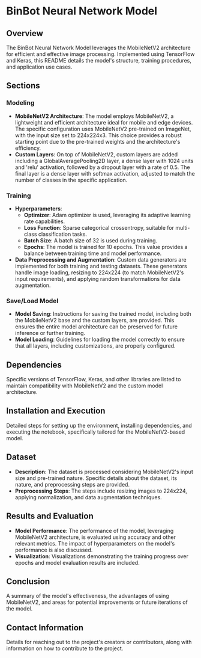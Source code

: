 # BinBot Neural Network Model

## Overview
The BinBot Neural Network Model leverages the MobileNetV2 architecture for efficient and effective image processing. Implemented using TensorFlow and Keras, this README details the model's structure, training procedures, and application use cases.

## Sections

### Modeling
- **MobileNetV2 Architecture**: The model employs MobileNetV2, a lightweight and efficient architecture ideal for mobile and edge devices. The specific configuration uses MobileNetV2 pre-trained on ImageNet, with the input size set to 224x224x3. This choice provides a robust starting point due to the pre-trained weights and the architecture's efficiency.
- **Custom Layers**: On top of MobileNetV2, custom layers are added including a GlobalAveragePooling2D layer, a dense layer with 1024 units and 'relu' activation, followed by a dropout layer with a rate of 0.5. The final layer is a dense layer with softmax activation, adjusted to match the number of classes in the specific application.

### Training
- **Hyperparameters**:
  - **Optimizer**: Adam optimizer is used, leveraging its adaptive learning rate capabilities.
  - **Loss Function**: Sparse categorical crossentropy, suitable for multi-class classification tasks.
  - **Batch Size**: A batch size of 32 is used during training.
  - **Epochs**: The model is trained for 10 epochs. This value provides a balance between training time and model performance.
- **Data Preprocessing and Augmentation**: Custom data generators are implemented for both training and testing datasets. These generators handle image loading, resizing to 224x224 (to match MobileNetV2's input requirements), and applying random transformations for data augmentation.

### Save/Load Model
- **Model Saving**: Instructions for saving the trained model, including both the MobileNetV2 base and the custom layers, are provided. This ensures the entire model architecture can be preserved for future inference or further training.
- **Model Loading**: Guidelines for loading the model correctly to ensure that all layers, including customizations, are properly configured.

## Dependencies
Specific versions of TensorFlow, Keras, and other libraries are listed to maintain compatibility with MobileNetV2 and the custom model architecture.

## Installation and Execution
Detailed steps for setting up the environment, installing dependencies, and executing the notebook, specifically tailored for the MobileNetV2-based model.

## Dataset
- **Description**: The dataset is processed considering MobileNetV2's input size and pre-trained nature. Specific details about the dataset, its nature, and preprocessing steps are provided.
- **Preprocessing Steps**: The steps include resizing images to 224x224, applying normalization, and data augmentation techniques.

## Results and Evaluation
- **Model Performance**: The performance of the model, leveraging MobileNetV2 architecture, is evaluated using accuracy and other relevant metrics. The impact of hyperparameters on the model's performance is also discussed.
- **Visualization**: Visualizations demonstrating the training progress over epochs and model evaluation results are included.

## Conclusion
A summary of the model's effectiveness, the advantages of using MobileNetV2, and areas for potential improvements or future iterations of the model.

## Contact Information
Details for reaching out to the project's creators or contributors, along with information on how to contribute to the project.

